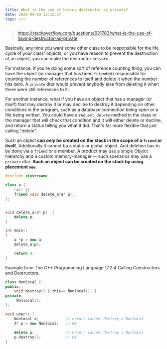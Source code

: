 ```yaml
---
title: What is the use of having destructor as private?
date: 2021-04-19 13:12:57
tags: c++
---
```


> https://stackoverflow.com/questions/631783/what-is-the-use-of-having-destructor-as-private

Basically, any time you want some other class to be responsible for the life cycle of your class' objects, or you have reason to prevent the destruction of an object, you can make the destructor `private`.

For instance, if you're doing some sort of reference counting thing, you can have the object (or manager that has been `friend`ed) responsible for counting the number of references to itself and delete it when the number hits zero. A `private` dtor would prevent anybody else from deleting it when there were still references to it.

For another instance, what if you have an object that has a manager (or itself) that may destroy it or may decline to destroy it depending on other conditions in the program, such as a database connection being open or a file being written. You could have a `request_delete` method in the class or the manager that will check that condition and it will either delete or decline, and return a status telling you what it did. That's far more flexible that just calling "delete".

Such an object **can only be created on the stack in the scope of a `friend` or itself**. Additionally it cannot ba a static or global object. And deletion has to be done via a `friend` or a member. A product may use a single Object hierarchy and a custom memory-manager -- such scenarios may use a `private` dtor. **Such an object can be created on the stack by using placement `new`.**

```cpp
#include <iostream>

class a {
    ~a() {}
    friend void delete_a(a* p);
};


void delete_a(a* p)  {
    delete p;
}

int main()
{
    a *p = new a;
    delete_a(p);

    return 0;
}
```

Example from The C++ Programming Language 17.2.4 Calling Constructors and Destructors.

```cpp
class Nonlocal {
public:
    void destroy() { this−> ̃Nonlocal(); }
private:
     ̃Nonlocal();
};

void user() {
    Nonlocal x;            // error: cannot destory a Nonlocal
    X* p = new Nonlocal;   // OK
	
	delete p;              // error: cannot destroy a Nonlocal
	p.destroy();           // OK
}
```
